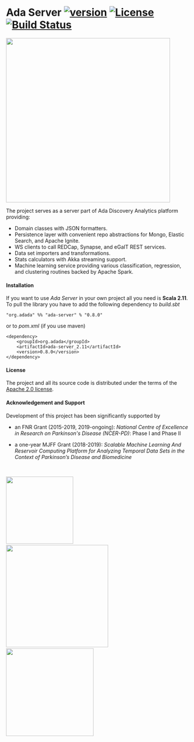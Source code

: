 # Ada Server [![version](https://img.shields.io/badge/version-0.8.0-green.svg)](https://ada-discovery.github.io) [![License](https://img.shields.io/badge/License-Apache%202.0-lightgrey.svg)](https://www.apache.org/licenses/LICENSE-2.0) [![Build Status](https://travis-ci.com/ada-discovery/ada-server.svg?branch=master)](https://travis-ci.com/ada-discovery/ada-server)

<img src="https://ada-discovery.github.io/images/logo.png" width="450px">

The project serves as a server part of Ada Discovery Analytics platform providing:

* Domain classes with JSON formatters.
* Persistence layer with convenient repo abstractions for Mongo, Elastic Search, and Apache Ignite. 
* WS clients to call REDCap, Synapse, and eGaIT REST services.
* Data set importers and transformations.
* Stats calculators with Akka streaming support.
* Machine learning service providing various classification, regression, and clustering routines backed by Apache Spark.

#### Installation

If you want to use *Ada Server* in your own project all you need is **Scala 2.11**. To pull the library you have to add the following dependency to *build.sbt*

```
"org.adada" %% "ada-server" % "0.8.0"
```

or to *pom.xml* (if you use maven)

```
<dependency>
    <groupId>org.adada</groupId>
    <artifactId>ada-server_2.11</artifactId>
    <version>0.8.0</version>
</dependency>
```

#### License

The project and all its source code is distributed under the terms of the <a href="https://www.apache.org/licenses/LICENSE-2.0.txt">Apache 2.0 license</a>. 

#### Acknowledgement and Support

Development of this project has been significantly supported by

* an FNR Grant (2015-2019, 2019-ongoing): *National Centre of Excellence in Research on Parkinson's Disease (NCER-PD)*: Phase I and Phase II

* a one-year MJFF Grant (2018-2019): *Scalable Machine Learning And Reservoir Computing Platform for Analyzing Temporal Data Sets in the Context of Parkinson’s Disease and Biomedicine*
<br/>

<a href="https://wwwen.uni.lu/lcsb"><img src="https://ada-discovery.github.io/images/logos/logoLCSB-long-230x97.jpg" width="184px"></a>&nbsp; &nbsp; &nbsp; &nbsp; &nbsp; &nbsp;<a href="https://www.fnr.lu"><img src="https://ada-discovery.github.io/images/logos/fnr_logo-350x94.png" width="280px"></a>&nbsp; &nbsp; &nbsp; &nbsp; &nbsp; &nbsp;<a href="https://www.michaeljfox.org"><img src="https://ada-discovery.github.io/images/logos/MJFF-logo-resized-300x99.jpg" width="240px"></a>
